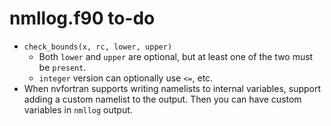 # nmllog.f90 to-do

- `check_bounds(x, rc, lower, upper)`
    - Both `lower` and `upper` are optional, but at least one of the two must be `present`.
    - `integer` version can optionally use `<=`, etc.
- When nvfortran supports writing namelists to internal variables, support adding a custom namelist to the output. Then you can have custom variables in `nmllog` output.
